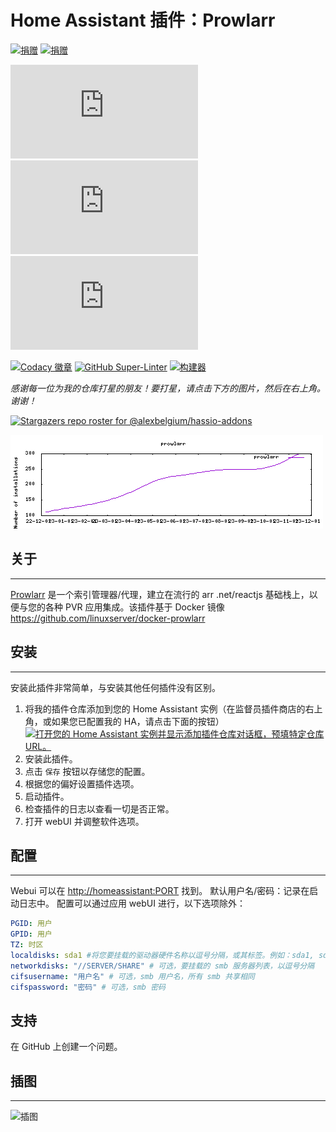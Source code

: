 # Home Assistant 插件：Prowlarr

[![捐赠][donation-badge]](https://www.buymeacoffee.com/alexbelgium)
[![捐赠][paypal-badge]](https://www.paypal.com/donate/?hosted_button_id=DZFULJZTP3UQA)

![版本](https://img.shields.io/badge/dynamic/json?label=版本&query=%24.version&url=https%3A%2F%2Fraw.githubusercontent.com%2Falexbelgium%2Fhassio-addons%2Fmaster%2Fprowlarr%2Fconfig.json)
![入口](https://img.shields.io/badge/dynamic/json?label=入口&query=%24.ingress&url=https%3A%2F%2Fraw.githubusercontent.com%2Falexbelgium%2Fhassio-addons%2Fmaster%2Fprowlarr%2Fconfig.json)
![架构](https://img.shields.io/badge/dynamic/json?color=success&label=架构&query=%24.arch&url=https%3A%2F%2Fraw.githubusercontent.com%2Falexbelgium%2Fhassio-addons%2Fmaster%2Fprowlarr%2Fconfig.json)

[![Codacy 徽章](https://app.codacy.com/project/badge/Grade/9c6cf10bdbba45ecb202d7f579b5be0e)](https://www.codacy.com/gh/alexbelgium/hassio-addons/dashboard?utm_source=github.com&utm_medium=referral&utm_content=alexbelgium/hassio-addons&utm_campaign=Badge_Grade)
[![GitHub Super-Linter](https://img.shields.io/github/actions/workflow/status/alexbelgium/hassio-addons/weekly-supelinter.yaml?label=lint%20源代码)](https://github.com/alexbelgium/hassio-addons/actions/workflows/weekly-supelinter.yaml)
[![构建器](https://img.shields.io/github/actions/workflow/status/alexbelgium/hassio-addons/onpush_builder.yaml?label=构建器)](https://github.com/alexbelgium/hassio-addons/actions/workflows/onpush_builder.yaml)

[donation-badge]: https://img.shields.io/badge/请我喝咖啡%20(无%20Paypal)-%23d32f2f?logo=buy-me-a-coffee&style=flat&logoColor=white
[paypal-badge]: https://img.shields.io/badge/请我喝咖啡%20(使用%20Paypal)-0070BA?logo=paypal&style=flat&logoColor=white

_感谢每一位为我的仓库打星的朋友！要打星，请点击下方的图片，然后在右上角。谢谢！_

[![Stargazers repo roster for @alexbelgium/hassio-addons](https://raw.githubusercontent.com/alexbelgium/hassio-addons/master/.github/stars2.svg)](https://github.com/alexbelgium/hassio-addons/stargazers)

![下载演变](https://raw.githubusercontent.com/alexbelgium/hassio-addons/master/prowlarr/stats.png)

## 关于

---

[Prowlarr](https://github.com/Prowlarr/Prowlarr) 是一个索引管理器/代理，建立在流行的 arr .net/reactjs 基础栈上，以便与您的各种 PVR 应用集成。该插件基于 Docker 镜像 https://github.com/linuxserver/docker-prowlarr

## 安装

---

安装此插件非常简单，与安装其他任何插件没有区别。

1. 将我的插件仓库添加到您的 Home Assistant 实例（在监督员插件商店的右上角，或如果您已配置我的 HA，请点击下面的按钮）
   [![打开您的 Home Assistant 实例并显示添加插件仓库对话框，预填特定仓库 URL。](https://my.home-assistant.io/badges/supervisor_add_addon_repository.svg)](https://my.home-assistant.io/redirect/supervisor_add_addon_repository/?repository_url=https%3A%2F%2Fgithub.com%2Falexbelgium%2Fhassio-addons)
2. 安装此插件。
3. 点击 `保存` 按钮以存储您的配置。
4. 根据您的偏好设置插件选项。
5. 启动插件。
6. 检查插件的日志以查看一切是否正常。
7. 打开 webUI 并调整软件选项。

## 配置

---

Webui 可以在 <http://homeassistant:PORT> 找到。
默认用户名/密码：记录在启动日志中。
配置可以通过应用 webUI 进行，以下选项除外：

```yaml
PGID: 用户
GPID: 用户
TZ: 时区
localdisks: sda1 #将您要挂载的驱动器硬件名称以逗号分隔，或其标签。例如：sda1, sdb1, MYNAS...
networkdisks: "//SERVER/SHARE" # 可选，要挂载的 smb 服务器列表，以逗号分隔
cifsusername: "用户名" # 可选，smb 用户名，所有 smb 共享相同
cifspassword: "密码" # 可选，smb 密码
```

## 支持

在 GitHub 上创建一个问题。

## 插图

---

![插图](https://wiki.servarr.com/assets/prowlarr/hist_1_history.png)

[仓库]: https://github.com/alexbelgium/hassio-addons